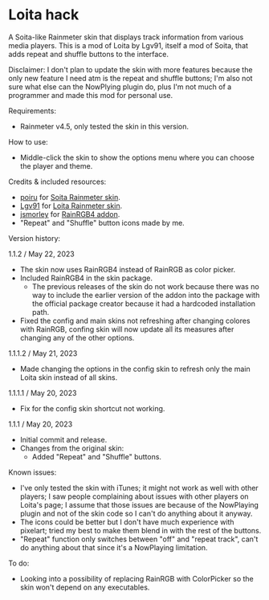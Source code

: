# Loita hack
A Soita-like Rainmeter skin that displays track information from various media players. This is a mod of Loita by Lgv91, itself a mod of Soita, that adds repeat and shuffle buttons to the interface.

Disclaimer: I don't plan to update the skin with more features because the only new feature I need atm is the repeat and shuffle buttons; I'm also not sure what else can the NowPlying plugin do, plus I'm not much of a programmer and made this mod for personal use.

Requirements:
* Rainmeter v4.5, only tested the skin in this version.

How to use:
* Middle-click the skin to show the options menu where you can choose the player and theme.

Credits & included resources:
* [poiru](https://www.deviantart.com/poiru) for [Soita Rainmeter skin](https://www.deviantart.com/poiru/art/Soita-for-Rainmeter-209864541).
* [Lgv91](https://www.deviantart.com/lgv91) for [Loita Rainmeter skin](https://www.deviantart.com/lgv91/art/Loita-265348874).
* [jsmorley](https://www.rainmeter.net/) for [RainRGB4 addon](https://forum.rainmeter.net/viewtopic.php?t=6215).
* "Repeat" and "Shuffle" button icons made by me.

Version history:

1.1.2 / May 22, 2023
* The skin now uses RainRGB4 instead of RainRGB as color picker.
* Included RainRGB4 in the skin package.
	* The previous releases of the skin do not work because there was no way to include the earlier version of the addon into the package with the official package creator because it had a hardcoded installation path.
* Fixed the config and main skins not refreshing after changing colores with RainRGB, confing skin will now update all its measures after changing any of the other options.

1.1.1.2 / May 21, 2023
* Made changing the options in the config skin to refresh only the main Loita skin instead of all skins.

1.1.1.1 / May 20, 2023
* Fix for the config skin shortcut not working.

1.1.1 / May 20, 2023

* Initial commit and release.
* Changes from the original skin:
  * Added "Repeat" and "Shuffle" buttons.

Known issues: 
* I've only tested the skin with iTunes; it might not work as well with other players; I saw people complaining about issues with other players on Loita's page; I assume that those issues are because of the NowPlaying plugin and not of the skin code so I can't do anything about it anyway.
* The icons could be better but I don't have much experience with pixelart; tried my best to make them blend in with the rest of the buttons.
* "Repeat" function only switches between "off" and "repeat track", can't do anything about that since it's a NowPlaying limitation.

To do:
* Looking into a possibility of replacing RainRGB with ColorPicker so the skin won't depend on any executables.